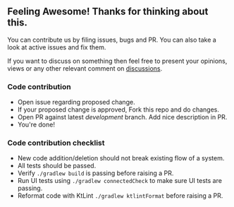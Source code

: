 ## Feeling Awesome! Thanks for thinking about this.

You can contribute us by filing issues, bugs and PR. You can also take a look at active issues and fix them.

If you want to discuss on something then feel free to present your opinions, views or any other relevant comment on [discussions](https://github.com/PatilShreyas/NotyKT/discussions). 

### Code contribution

- Open issue regarding proposed change.
- If your proposed change is approved, Fork this repo and do changes.
- Open PR against latest *development* branch. Add nice description in PR.
- You're done!

### Code contribution checklist

- New code addition/deletion should not break existing flow of a system.
- All tests should be passed.
- Verify `./gradlew build` is passing before raising a PR.
- Run UI tests using `./gradlew connectedCheck` to make sure UI tests are passing.
- Reformat code with KtLint `./gradlew ktlintFormat` before raising a PR.
